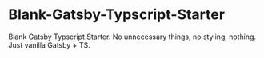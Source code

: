 # Blank-Gatsby-Typscript-Starter
Blank Gatsby Typscript Starter. No unnecessary things, no styling, nothing. Just vanilla Gatsby + TS.
